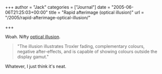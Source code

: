 +++
author = "Jack"
categories = ["Journal"]
date = "2005-06-06T21:25:03+00:00"
title = "Rapid afterimage (optical illusion)"
url = "/2005/rapid-afterimage-optical-illusion/"

+++

Woah. Nifty [optical illusion][1].

> 
> 
> "The illusion illustrates Troxler fading, complementary colours, negative after-effects, and is capable of showing colours outside the display gamut."
> 
> 

Whatever, I just think it's neat.

 [1]: http://www.michaelbach.de/ot/col_rapidAfterimage/index.html